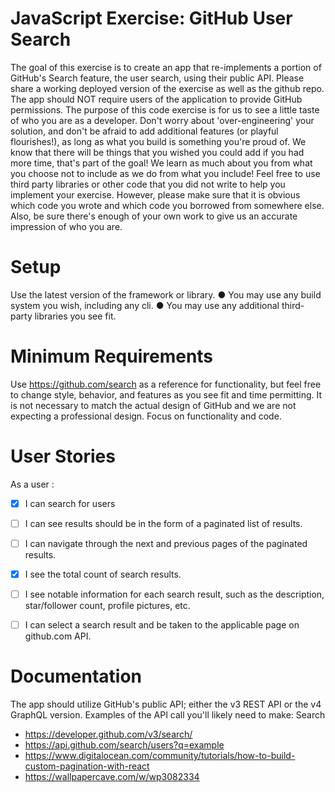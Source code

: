 # JavaScript Exercise: GitHub User Search 
The goal of this exercise is to create an app that re-implements a portion of GitHub's Search feature, the user search, using their public API. 
Please share a working deployed version of the exercise as well as the github repo. 
The app should NOT require users of the application to provide GitHub permissions. 
The purpose of this code exercise is for us to see a little taste of who you are as a developer. 
Don't worry about 'over-engineering' your solution, and don't be afraid to add additional features (or playful flourishes!), as long as what you build is something you're proud of. 
We know that there will be things that you wished you could add if you had more time, that's part of the goal! 
We learn as much about you from what you choose not to include as we do from what you include! 
Feel free to use third party libraries or other code that you did not write to help you implement your exercise. 
However, please make sure that it is obvious which code you wrote and which code you borrowed from somewhere else. 
Also, be sure there's enough of your own work to give us an accurate impression of who you are. 

# Setup 
Use the latest version of the framework or library. 
● You may use any build system you wish, including any cli. 
● You may use any additional third-party libraries you see fit. 

# Minimum Requirements 
Use https://github.com/search as a reference for functionality, but feel free to change style, behavior, and features as you see fit and time permitting. 
It is not necessary to match the actual design of GitHub and we are not expecting a professional design. Focus on functionality and code. 

# User Stories
As a user :
- [x] I can search for users 
- [ ] I can see results should be in the form of a paginated list of results. 
- [ ] I can navigate through the next and previous pages of the paginated results. 
- [x] I see the total count of search results. 
- [ ] I see notable information for each search result, such as the description, star/follower count, profile pictures, etc.
- [ ] I can select a search result and be taken to the applicable page on github.com API. 



# Documentation
The app should utilize GitHub's public API; either the v3 REST API or the v4 GraphQL version. 
Examples of the API call you'll likely need to make: 
Search 


- https://developer.github.com/v3/search/
- https://api.github.com/search/users?q=example
- https://www.digitalocean.com/community/tutorials/how-to-build-custom-pagination-with-react
- https://wallpapercave.com/w/wp3082334
